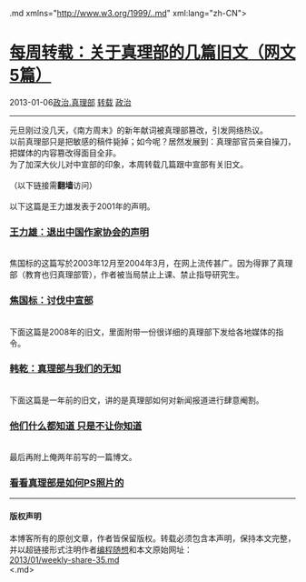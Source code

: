 <!DOCTYPE.md>
.md xmlns="http://www.w3.org/1999/..md" xml:lang="zh-CN">
<head>
<meta http-equiv="Content-Type" content="text.md; charset=utf-8" />
<meta name="generator" content="Python script by program.think@gmail.com" />
<meta name="provider" content="program-think.blogspot.com" />
<link type="text/css" rel="stylesheet" href="../../css/program-think.css" />
<title>每周转载：关于真理部的几篇旧文（网文5篇） - 编程随想的博客</title>
</head>
<body>
<div id="main" style="width:100%;">
<h1><a href="../../index.md" title="回到首页">每周转载：关于真理部的几篇旧文（网文5篇）</a></h1>
<div class="post-info"><span class="date-header">2013-01-06</span><a href="../../tags/E694BFE6B2BB.E79C9FE79086E983A8.md" class="tag">政治.真理部</a> <a href="../../tags/E8BDACE8BDBD.md" class="tag">转载</a> <a href="../../tags/E694BFE6B2BB.md" class="tag">政治</a> </div>
<hr>
<div class="post">
元旦刚过没几天，《南方周末》的新年献词被真理部篡改，引发网络热议。<br />以前真理部只是把敏感的稿件毙掉；如今呢？居然发展到：真理部官员亲自操刀，把媒体的内容篡改得面目全非。<br />为了加深大伙儿对中宣部的印象，本周转载几篇跟中宣部有关旧文。<a name='more'></a><!--program-think--><br /><br />（以下链接需<b>翻墙</b>访问）<br /><br />以下这篇是王力雄发表于2001年的声明。<br /><h3><a href="https://plus.google.com/113559088971921339544/posts/7wHgNTdidwE" target="_blank" rel="nofollow">王力雄：退出中国作家协会的声明</a></h3><br />焦国标的这篇写於2003年12月至2004年3月，在网上流传甚广。因为得罪了真理部（教育也归真理部管），作者被当局禁止上课、禁止指导研究生。<br /><h3><a href="https://plus.google.com/113559088971921339544/posts/Twfr93m77bz" target="_blank" rel="nofollow">焦国标：讨伐中宣部</a></h3><br />下面这篇是2008年的旧文，里面附带一份很详细的真理部下发给各地媒体的指令。<br /><h3><a href="https://plus.google.com/113559088971921339544/posts/EassAhEEDHQ" target="_blank" rel="nofollow">韩乾：真理部与我们的无知</a></h3><br />下面这篇是一年前的旧文，讲的是真理部如何对新闻报道进行肆意阉割。<br /><h3><a href="https://plus.google.com/113559088971921339544/posts/dkT7WNSwCM2" target="_blank" rel="nofollow">他们什么都知道 只是不让你知道</a></h3><br />最后再附上俺两年前写的一篇博文。<br /><h3><a href="../../2010/09/censorship-of-images.md">看看真理部是如何PS照片的</a></h3><div class="blogger-post-footer">
</div>
<hr>
<div class="copyright">
<h4>版权声明</h4>
本博客所有的原创文章，作者皆保留版权。转载必须包含本声明，保持本文完整，并以超链接形式注明作者<a href="mailto:program.think@gmail.com">编程随想</a>和本文原始网址：<br>
<a href="2013/01/weekly-share-35.md">2013/01/weekly-share-35.md</a>
</div>
</div>
</body>
<.md>
